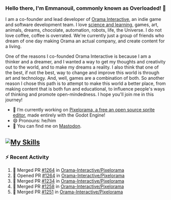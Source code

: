 ### Hello there, I'm Emmanouil, commonly known as Overloaded! 👋
I am a co-founder and lead developer of [Orama Interactive](https://www.oramainteractive.com/), an indie game and software development team. I love [science and learning](https://github.com/OverloadedOrama/KnowledgeBase), games, art, animals, dreams, chocolate, automation, robots, life, the Universe. I do not love coffee, coffee is overrated. We're currently just a group of friends who dream of one day making Orama an actual company, and create content for a living.

One of the reasons I co-founded Orama Interactive is because I am a thinker and a dreamer, and I wanted a way to get my thoughts and creativity out to the world, and to make my dreams a reality. I also think that one of the best, if not the best, way to change and improve this world is through art and technology. And, well, games are a combination of both. So another reason I chose this path is to attempt to make this world a better place, from making content that is both fun and educational, to influence people's ways of thinking and promote open-mindedness. I hope you'll join me in this journey!

- 🔭 I’m currently working on [Pixelorama, a free an open source sprite editor](https://github.com/Orama-Interactive/Pixelorama), made entirely with the Godot Engine!
- 😄 Pronouns: he/him
- 🐘 You can find me on <a rel="me" href="https://mastodon.social/@Overloaded">Mastodon</a>.

[![My Skills](https://skillicons.dev/icons?i=godot,py,cpp,cs,git,linux,html)](https://skillicons.dev)
---

### :zap: Recent Activity

<!--START_SECTION:activity-->
1. 🎉 Merged PR [#1264](https://github.com/Orama-Interactive/Pixelorama/pull/1264) in [Orama-Interactive/Pixelorama](https://github.com/Orama-Interactive/Pixelorama)
2. 💪 Opened PR [#1264](https://github.com/Orama-Interactive/Pixelorama/pull/1264) in [Orama-Interactive/Pixelorama](https://github.com/Orama-Interactive/Pixelorama)
3. 🎉 Merged PR [#1234](https://github.com/Orama-Interactive/Pixelorama/pull/1234) in [Orama-Interactive/Pixelorama](https://github.com/Orama-Interactive/Pixelorama)
4. 🎉 Merged PR [#1258](https://github.com/Orama-Interactive/Pixelorama/pull/1258) in [Orama-Interactive/Pixelorama](https://github.com/Orama-Interactive/Pixelorama)
5. 🎉 Merged PR [#1251](https://github.com/Orama-Interactive/Pixelorama/pull/1251) in [Orama-Interactive/Pixelorama](https://github.com/Orama-Interactive/Pixelorama)
<!--END_SECTION:activity-->

<!--
**OverloadedOrama/OverloadedOrama** is a ✨ _special_ ✨ repository because its `README.md` (this file) appears on your GitHub profile.

Here are some ideas to get you started:

- 👯 I’m looking to collaborate on ...
- 🤔 I’m looking for help with ...
- 💬 Ask me about ...
- 📫 How to reach me: ...
- ⚡ Fun fact: ...
-->
